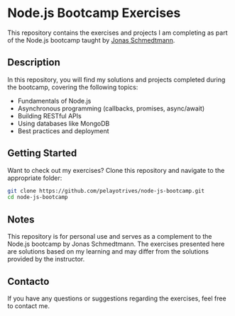 # Node.js Bootcamp Exercises

This repository contains the exercises and projects I am completing as part of the Node.js bootcamp taught by [Jonas Schmedtmann](https://github.com/jonasschmedtmann).

## Description

In this repository, you will find my solutions and projects completed during the bootcamp, covering the following topics:

- Fundamentals of Node.js
- Asynchronous programming (callbacks, promises, async/await)
- Building RESTful APIs
- Using databases like MongoDB
- Best practices and deployment

## Getting Started

Want to check out my exercises? Clone this repository and navigate to the appropriate folder:

```bash
git clone https://github.com/pelayotrives/node-js-bootcamp.git
cd node-js-bootcamp
```

## Notes

This repository is for personal use and serves as a complement to the Node.js bootcamp by Jonas Schmedtmann. The exercises presented here are solutions based on my learning and may differ from the solutions provided by the instructor.

## Contacto

If you have any questions or suggestions regarding the exercises, feel free to contact me.
